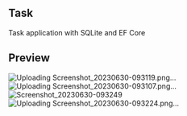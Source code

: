 ## Task

Task application with SQLite and EF Core

## Preview

![Uploading Screenshot_20230630-093119.png…]()
![Uploading Screenshot_20230630-093107.png…]()
![Screenshot_20230630-093249](https://github.com/EMarceloCM/MAUI-Projects/assets/120042864/a85c17ec-9cdb-4fb8-8a9f-3344ec4b2662)
![Uploading Screenshot_20230630-093224.png…]()
